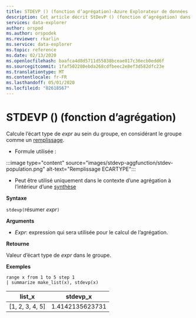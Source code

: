 ```yaml
---
title: STDEVP () (fonction d’agrégation)-Azure Explorateur de données | Microsoft Docs
description: Cet article décrit StDevP () (fonction d’agrégation) dans Azure Explorateur de données.
services: data-explorer
author: orspod
ms.author: orspodek
ms.reviewer: rkarlin
ms.service: data-explorer
ms.topic: reference
ms.date: 02/13/2020
ms.openlocfilehash: baafca4d8d5711d55838bceae817c36ecb0edd6f
ms.sourcegitcommit: 1faf502280ebda268cdfbeec2e8ef3d582dfc23e
ms.translationtype: MT
ms.contentlocale: fr-FR
ms.lasthandoff: 05/01/2020
ms.locfileid: "82618567"
---
```

# <a name="stdevp-aggregation-function"></a>STDEVP () (fonction d’agrégation)

Calcule l’écart type de *expr* au sein du groupe, en considérant le groupe comme un [remplissage](https://en.wikipedia.org/wiki/Statistical_population). 

* Formule utilisée :

:::image type="content" source="images/stdevp-aggfunction/stdev-population.png" alt-text="Remplissage ECARTYPE":::

* Peut être utilisé uniquement dans le contexte d’une agrégation à l’intérieur d’une [synthèse](summarizeoperator.md)

**Syntaxe**

`stdevp(`résumer *expr*`)`

**Arguments**

* *Expr*: expression qui sera utilisée pour le calcul de l’agrégation. 

**Retourne**

Valeur d’écart type de *expr* dans le groupe.
 
**Exemples**

```kusto
range x from 1 to 5 step 1
| summarize make_list(x), stdevp(x)

```

|list_x|stdevp_x|
|---|---|
|[1, 2, 3, 4, 5]|1.4142135623731|